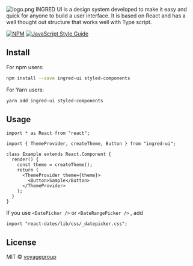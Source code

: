 ![logo.png](https://user-images.githubusercontent.com/8923331/105577508-78b10000-5dbd-11eb-8314-03910081af23.png)
INGRED UI is a design system developed to make it easy and quick for anyone to build a user interface.
It is based on React and has a well thought out structure that works well with Type script.

>

[![NPM](https://img.shields.io/npm/v/ingred-ui.svg)](https://www.npmjs.com/package/ingred-ui) [![JavaScript Style Guide](https://img.shields.io/badge/code_style-standard-brightgreen.svg)](https://standardjs.com)

## Install

For npm users:

```bash
npm install --save ingred-ui styled-components
```

For Yarn users:

```bash
yarn add ingred-ui styled-components
```

## Usage

```tsx
import * as React from "react";

import { ThemeProvider, createTheme, Button } from "ingred-ui";

class Example extends React.Component {
  render() {
    const theme = createTheme();
    return (
      <ThemeProvider theme={theme}>
        <Button>Sample</Button>
      </ThemeProvider>
    );
  }
}
```

If you use `<DatePicker />` or `<DateRangePicker />` , add

```tsx
import "react-dates/lib/css/_datepicker.css";
```

## License

MIT © [voyagegroup](https://github.com/voyagegroup)

